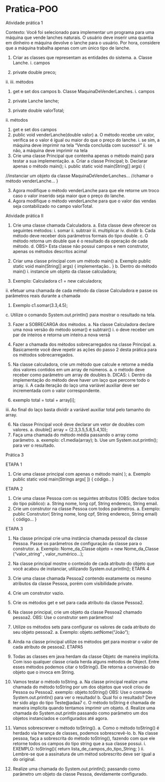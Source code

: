 # Pratica-POO
Atividade prática 1

Contexto:
Você foi selecionado para implementar um programa para uma máquina que
vende lanches naturais. O usuário deve inserir uma quantia em dinheiro e
máquina devolve o lanche para o usuário. Por hora, considere que a máquina
trabalha apenas com um único tipo de lanche.
1. Criar as classes que representam as entidades do sistema.
a. Classe ​Lanche​.
i. campos

1. private double preco;

ii.
iii. métodos

1. get e set dos campos
b. Classe ​MaquinaDeVenderLanches.
i. campos

1. private Lanche lanche;
2. private double valorTotal;

ii. métodos

1. get e set dos campos
2. public void venderLanche(double valor)
a. O método recebe um valor, verifica se o valor é
igual ou maior do que o preço do lanche.
i. se sim, a máquina deve imprimir na tela
“Venda concluída com sucesso!”
ii. se não, a máquina deve imprimir na tela
2. Crie uma classe Principal que contenha apenas o método main() para
testar a sua implementação.
a. Criar a classe Principal;
b. Declarar apenas o método main();
i. public static void main(String[] args) {

//instanciar um objeto da classe
MaquinaDeVenderLanches...
//chamar o método venderLanche...
}

3. Agora modifique o método venderLanche para que ele retorne um troco
caso o valor inserido seja maior que o preço do lanche.
4. Agora modifique o método venderLanche para que o valor das vendas
seja contabilizado no campo valorTotal.

Atividade prática II
1. Crie uma classe chamada Calculadora.
a. Esta classe deve oferecer os seguintes métodos:
i. somar
ii. subtrair
iii. multiplicar
iv. dividir
b. Cada método deve receber dois parâmetros formais do tipo double.
c. O método retorna um double que é o resultado da operação de cada
método.
d. OBS> Esta classe não possui campos e nem construtor, apenas os métodos
descritos acima!

2. Criar uma classe principal com um método main()
a. Exemplo public static void main(String[] args) { implementação.. }
b. Dentro do método main()
i. instancie um objeto da classe calculadora;
1. Exemplo: Calculadora c1 = new calculadora;

ii. efetuar uma chamada de cada método da classe Calculadora e passe
os parâmetros reais durante a chamada
1. Exemplo c1.somar(3.3,4.5);

c. Utilize o comando System.out.println() para mostrar o resultado na
tela.

3. Fazer a SOBRECARGA dos métodos.
a. Na classe Calculadora declare uma nova versão do método somar() e
subtrair()
i. o deve receber um par de inteiros e retorna um inteiro.a nova
versã

4. Fazer a chamada dos métodos sobrecarregados na classe Principal.
a. Basicamente você deve repetir as ações do passo 2 desta prática para
os métodos sobrecarregados.

5. Na classe calculadora, crie um método que calcule e retorne a média dos
valores contidos em um array de números.
a. o método deve receber como parâmetro um array de doubles
b. DICAS:
i. Dentro da implementação do método deve haver um laço que percorre
todo o array.
ii. A cada iteração do laço uma variável auxiliar deve ser
incrementada com o valor correspondente.
1. exemplo total = total + array[i];

iii. Ao final do laço basta dividir a variável auxiliar total pelo
tamanho do array.

6. Na classe Principal você deve declarar um vetor de doubles com valores.
a. double[] array = {2.3,3.5,5.8,5.4,10};
7. Faça uma chamada do método média passando o array como parâmetro.
a. exemplo: c1.media(array);
b. Use um System.out.println(); para ver o resultado.

Prática 3

ETAPA 1
1. Crie uma classe principal com apenas o método main( );
a. Exemplo public static void main(Strings args[ ]) { código.. }

ETAPA 2
1. Crie uma classe Pessoa com os seguintes atributos (OBS: declare todos do tipo público):
a. String nome, long cpf, String endereco, String email.
2. Crie um construtor na classe Pessoa com todos parâmetros.
a. Exemplo: public Construtor( String nome, long cpf, String endereco, String
email) { código... }

ETAPA 3
1. Na classe principal crie uma instância chamada pessoa1 da classe Pessoa. Passe os parâmetros de
configuração da classe para o construtor.
a. Exemplo: Nome_da_Classe objeto = new Nome_da_Classe (“valor_string” ,
valor_numérico...);

2. Na classe principal mostre o conteúdo de cada atributo do objeto que você acabou de instanciar, utilizando
System.out.println();
ETAPA 4
1. Crie uma classe chamada Pessoa2 contendo exatamente os mesmo atributos da classe Pessoa, porém
com visibilidade private.
2. Crie um construtor vazio.
3. Crie os métodos get e set para cada atributo da classe Pessoa2.
4. Na classe principal, crie um objeto da classe Pessoa2 chamado pessoa2. OBS: Use o construtor sem
parâmetros!
5. Utilize os métodos sets para configurar os valores de cada atributo do seu objeto pessoa2.
a. Exemplo: objeto.setNome(“João”);
6. Ainda na classe principal utilize os métodos get para mostrar o valor de cada atributo de pessoa2.
ETAPA5
1. Todas as classes em java herdam da classe Objetc de maneira implícita. Com isso qualquer classe criada
herda alguns métodos de Object. Entre esses métodos podemos citar o toString(). Ele retorna a conversão
do objeto que o invoca em String.
2. Vamos testar o método toString.
a. Na classe principal realize uma chamada do método toString por um dos objetos que você criou de
Pessoa ou Pessoa2. exemplo: objeto.toString() OBS: Use o comando System.out.println() para ver
o resultado!
b. Qual foi o resultado? Deve ter sido algo do tipo Teste@adaa7
c. O método toString é chamada de maneira implícita quando tentamos imprimir um objeto.
d. Realize uma chamada do System.out.println passando como parâmetro um dos objetos
instanciados e configurados até agora.
3. Vamos sobrescrever o método toString().
a. Como o método toString() é herdado via herança de classes, podemos sobrescrevê-lo.
b. Na classe pessoa, faça a sobrescrita do método toString(), fazendo com que ele retorne todos os
campos do tipo string que a sua classe possui.
i. EXEMPLO: toString(){ return lista_de_campos_do_tipo_String; }
ii. Lembre-se que a assinatura de um métod sobrescrito deve ser igual a do original.
4. Realize uma chamada do System.out.println(); passando como parâmetro um objeto da classe Pessoa,
devidamente configurado.
